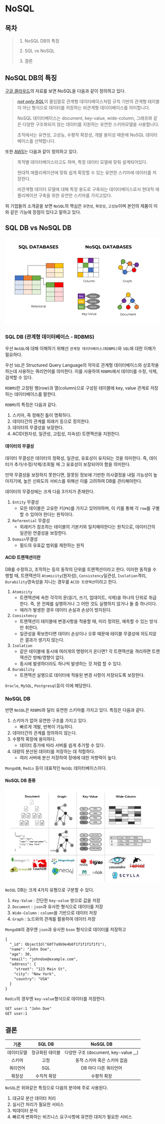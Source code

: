 # NoSQL

## 목차

> 1. NoSQL DB의 특징
> 
> 2. SQL vs NoSQL
> 
> 3. 결론

## NoSQL DB의 특징

[구글 클라우드](https://cloud.google.com/discover/what-is-nosql?hl=ko)의 자료를 보면 NoSQL을 다음과 같이 정의하고 있다.

> <u>***not only SQL***</u>의 줄임말로 관계형 데이터베이스처럼 규칙 기반의 관계형 테이블이 아닌 형식으로 데이터를 저장하는 비관계형 데이터베이스를 의미합니다.
>
> NoSQL 데이터베이스는 document, key-value, wide-column, 그래프와 같은 다양한 구조화되지 않는 데이터를 지원하는 유연한 스키마모델을 사용합니다.
> 
> 조직에서는 유연성, 고성능, 수평적 확장성, 개발 용이성 때문에 NoSQL 데이터베이스를 선택합니다.

또한 [AWS](https://aws.amazon.com/ko/nosql/)는 다음과 같이 정의하고 있다.

> 목적별 데이터베이스라고도 하며, 특정 데이터 모델에 맞춰 설계되어있다.
> 
> 현대적 애플리케이션에 맞춰 쉽게 확장할 수 있는 유연한 스키마에 데이터를 저장한다.
> 
> 비관계형 데이터 모델에 대해 특정 용도로 구축되는 데이터베이스로서 현대적 애플리케이션 구축을 위한 유연한 스키마를 가지고있다.

위 기업들의 소개글을 보면 `NoSQL`의 핵심은 `유연성`, `확장성`, `고성능`이며 본인의 제품이 이와 같은 기능에 장점이 있다고 말하고 있다.

## SQL DB vs NoSQL DB

<img src="./sql_vs_nosql.png" alt="sql vs nosql">

### SQL DB (관계형 데이터베이스 - RDBMS)

우선 `NoSQL`에 대해 이해하기 위해선 `관계형 데이터베이스(RDBMS)`와 `SQL`에 대한 이해가 필요하다.

우선 `SQL`은 Structured Query Language의 약자로 관계형 데이터베이스와 상호작용하는데 사용하는 쿼리언어를 의미한다. 이를 사용하여 `RDBMS`에서 데이터를 수정, 삭제, 검색할 수 있다.

`RDBMS`란 고정된 행(row)과 열(column)으로 구성된 테이블에 key, value 관계로 저장하는 데이터베이스를 말한다.

`RDBMS`의 특징은 다음과 같다.

1. 스키마, 즉 정해진 틀이 명확하다.
2. 데이터간의 관계를 외래키 등으로 정의한다.
3. 데이터의 무결성을 보장한다.
4. ACID(원자성, 일관성, 고립성, 지속성) 트랜잭션을 지원한다.

#### 데이터의 무결성

데이터 무결성은 데이터의 정확성, 일관성, 유효성이 유지되는 것을 의미한다. 즉, 데이터가 추가/수정/삭제/조회될 때 그 유효성이 보장되어야 함을 의미한다.

만약 무결성을 보장하지 못한다면, 잘못된 정보에 기반한 의사결정을 내릴 가능성이 높아지기에, 높은 신뢰도의 서비스를 위해선 이를 고려하여 DB를 관리해야한다.

데이터의 무결성에는 크게 다음 3가지가 존재한다.

1. `Entity` 무결성
   - 모든 테이블은 고유한 키(`PK`)를 가지고 있어야하며, 이 키를 통해 각 `row`를 구별할 수 있어야 한다는 원칙이다.
2. `Referential` 무결성
   - 외래키가 참조하는 테이블의 기본키와 일치해야한다는 원칙으로, 데이터간의 일관된 연결성을 보장한다.
3. `Domain`무결성
   - 필드의 유효값 범위를 제한하는 원칙

#### ACID 트랜잭션이란

DB를 수정하고, 조작하는 등의 동작의 단위를 트랜잭션이라고 한다. 이러한 동작을 수행할 때, 트랜잭션이 `Atomicity`(원자성), `Consistency`일관성, `Isolation`격리, `Durability`영속성을 지니는 경우를 `ACID 트랜잭션`이라고 한다.

1. `Atomicity`
   - 트랜잭션에 속한 각각의 문(읽기, 쓰기, 업데이트, 삭제)을 하나의 단위로 취급한다. 즉, 문 전체를 실행하거나 그 어떤 것도 실행하지 않거나 둘 중 하나이다.
   - 에러가 발생한 경우 데이터 손실과 손상이 방지된다.
2. `Consistency`
   - 트랜잭션이 테이블에 변경사항을 적용할 때, 미리 정의된, 예측할 수 있는 방식만 취한다.
   - 일관성을 확보한다면 데이터 손상이나 오류 때문에 테이블 무결성에 의도치않은 결과가 생기지 않는다.
3. `Isolation`
   - 같은 테이블에 동시에 여러개의 명령어가 온다면? 각 트랜잭션을 격리하면 트랜잭션간 방해/영향이 없다.
   - 동시에 발생하더라도 하나씩 발생하는 것 처럼 할 수 있다.
4. `Durability`
   - 트랜잭션 실행으로 데이터에 적용된 변경 사항이 저장되도록 보장한다.

`Oracle`, `MySQL`, `Postgresql`등이 이에 해당한다.

### NoSQL DB

반면 `NoSQL`은 `RDBMS`와 달리 유연한 스키마를 가지고 있다. 특징은 다음과 같다.

1. 스키마가 없어 유연한 구조를 가지고 있다.
    - 빠르게 개발, 반복이 가능하다.
2. 데이터간의 관계를 정의하지 않는다.
3. 수평적 확장에 용이하다.
    - 데이터 증가에 따라 서버를 쉽게 추가할 수 있다.
4. 대량의 분산된 데이터를 저장하는 데 적합하다.
    - 여러 서버에 분산 저장하여 장애에 대한 저항력이 높다.

`MongoDB`, `Redis` 등이 대표적인 `NoSQL` 데이터베이스이다.

#### NoSQL DB 종류

<img src="./nosql_db.png" alt="nosql database">

`NoSQL` DB는 크게 4가지 유형으로 구분할 수 있다.

1. `Key-Value` : 간단한 `key-value` 쌍으로 값을 저장
2. `Document` : `json`과 유사한 형식으로 데이터를 저장
3. `Wide-Column` : `column`을 기반으로 데이터 저장
4. `Graph` : 노드와의 관계를 활용하여 데이터 저장

`MongoDB`의 경우엔 `json`과 유사한 `bson` 형식으로 데이터를 저장하고
```bson
{
  "_id": ObjectId("60f7a9b9e4b0f1f1f1f1f1f1"),
  "name": "John Doe",
  "age": 30,
  "email": "johndoe@example.com",
  "address": {
    "street": "123 Main St",
    "city": "New York",
    "country": "USA"
  }
}
```

`Redis`의 경우엔 `key-value`형식으로 데이터를 저장한다.
```redis
SET user:1 "John Doe"
GET user:1
```

## 결론

|  기준   |  SQL DB  |             NoSQL DB             |
|:-----:|:--------:|:--------------------------------:|
| 데이터모델 | 정규화된 테이블 | 다양한 구조 (document, key-value ,,,) |
|  스키마  |    고정    |         동적 스키마 혹은 스키마 없음         |
|쿼리언어|   SQL    | DB 마다 다른 쿼리언어|
|확장성| 수직적 확장 | 수평적 확장 |

`NoSQL`은 위와같은 특징으로 다음의 분야에 주로 사용된다.

1. 대규모 분산 데이터 처리
2. 실시간 처리가 필요한 서비스
3. 빅데이터 분석
4. 빠르게 변화하는 비즈니스 요구사항에 유연한 대처가 필요한 서비스
